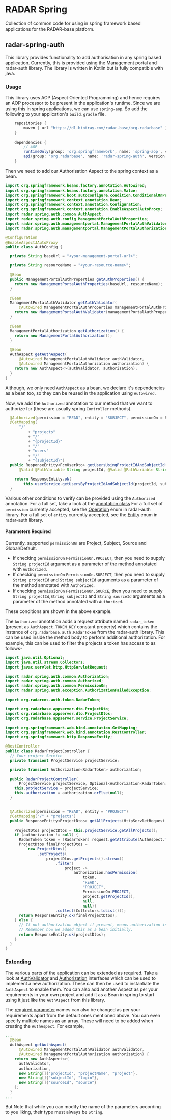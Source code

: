 # RADAR Spring

Collection of common code for using in spring framework based applications for the RADAR-base platform.


## radar-spring-auth

This library provides functionality to add authorisation in any spring based application. Currently, this is provided using the Management portal and radar-auth library.
The library is written in Kotlin but is fully compatible with java.

### Usage
This library uses AOP (Aspect Oriented Programming) and hence requires an AOP processor to be present in the application's runtime.
Since we are using this in spring applications, we can use `spring-aop`. So add the following to your application's `build.gradle` file.

```groovy
    repositories {
        maven { url "https://dl.bintray.com/radar-base/org.radarbase" }
    }
    
    dependencies {
        // AOP
        runtimeOnly(group: 'org.springframework', name: 'spring-aop', version: '5.2.4.RELEASE')
        api(group: 'org.radarbase', name: 'radar-spring-auth', version: '1.0.0')
    }
```

Then we need to add our Authorisation Aspect to the spring context as a bean.

```java
import org.springframework.beans.factory.annotation.Autowired;
import org.springframework.beans.factory.annotation.Value;
import org.springframework.boot.autoconfigure.condition.ConditionalOnProperty;
import org.springframework.context.annotation.Bean;
import org.springframework.context.annotation.Configuration;
import org.springframework.context.annotation.EnableAspectJAutoProxy;
import radar.spring.auth.common.AuthAspect;
import radar.spring.auth.config.ManagementPortalAuthProperties;
import radar.spring.auth.managementportal.ManagementPortalAuthValidator;
import radar.spring.auth.managementportal.ManagementPortalAuthorization;

@Configuration
@EnableAspectJAutoProxy
public class AuthConfig {

  private String baseUrl = "<your-management-portal-url>";

  private String resourceName = "<your-resource-name>";

  @Bean
  public ManagementPortalAuthProperties getAuthProperties() {
    return new ManagementPortalAuthProperties(baseUrl, resourceName);
  }

  @Bean
  ManagementPortalAuthValidator getAuthValidator(
      @Autowired ManagementPortalAuthProperties managementPortalAuthProperties) {
    return new ManagementPortalAuthValidator(managementPortalAuthProperties);
  }

  @Bean
  ManagementPortalAuthorization getAuthorization() {
    return new ManagementPortalAuthorization();
  }

  @Bean
  AuthAspect getAuthAspect(
      @Autowired ManagementPortalAuthValidator authValidator,
      @Autowired ManagementPortalAuthorization authorization) {
    return new AuthAspect<>(authValidator, authorization);
  }
}
```

Although, we only need `AuthAspect` as a bean, we declare it's dependencies as a bean too, so they can be reused in the application using `Autowired`.

Now, we add the `Authorized` annotation to our method that we want to authorize for (these are usually spring `Controller` methods).

```java
  @Authorized(permission = "READ", entity = "SUBJECT", permissionOn = PermissionOn.SUBJECT)
  @GetMapping(
      "/"
          + "projects"
          + "/"
          + "{projectId}"
          + "/"
          + "users"
          + "/"
          + "{subjectId}")
  public ResponseEntity<FcmUserDto> getUsersUsingProjectIdAndSubjectId(
      @Valid @PathVariable String projectId, @Valid @PathVariable String subjectId) {

    return ResponseEntity.ok(
        this.userService.getUsersByProjectIdAndSubjectId(projectId, subjectId));
  }
```

Various other conditions to verify can be provided using the `Authorized` annotation. For a full set, take a look at the [annotation class](./radar-spring-auth/src/main/kotlin/radar/spring/auth/common/Authorization.kt)
For a full set of `permission` currently accepted, see the [Operation](https://github.com/RADAR-base/ManagementPortal/blob/f104a91c3816d212c1611cb2e54c6201bc6ffa48/radar-auth/src/main/java/org/radarcns/auth/authorization/Permission.java#L37) enum in radar-auth library.
For a full set of `entity` currently accepted, see the [Entity](https://github.com/RADAR-base/ManagementPortal/blob/f104a91c3816d212c1611cb2e54c6201bc6ffa48/radar-auth/src/main/java/org/radarcns/auth/authorization/Permission.java#L20) enum in radar-auth library.

#### Parameters Required

Currently, supported `permissionOn` are Project, Subject, Source and Global/Default. 
* If checking `permissionOn` `PermissionOn.PROJECT`, then you need to supply `String projectId` argument as a parameter of the method annotated with `Authorized`.
* If checking `permissionOn` `PermissionOn.SUBJECT`, then you need to supply `String projectId` and `String subjectId` arguments as a parameter of the method annotated with `Authorized`.
* If checking `permissionOn` `PermissionOn.SOURCE`, then you need to supply `String projectId`,`String subjectId` and `String sourceId` arguments as a parameter of the method annotated with `Authorized`.

These conditions are shown in the above example.

The `Authorized` annotation adds a request attribute named `radar_token` (present as `AuthAspect.TOKEN_KEY` constant property) which contains the instance of `org.radarbase.auth.RadarToken` from the radar-auth library. This can be used inside the method body to perform additional authorization. For example, this can be used to filter the projects a token has access to as follows-

```java
import java.util.Optional;
import java.util.stream.Collectors;
import javax.servlet.http.HttpServletRequest;

import radar.spring.auth.common.Authorization;
import radar.spring.auth.common.Authorized;
import radar.spring.auth.common.PermissionOn;
import radar.spring.auth.exception.AuthorizationFailedException;

import org.radarcns.auth.token.RadarToken;

import org.radarbase.appserver.dto.ProjectDto;
import org.radarbase.appserver.dto.ProjectDtos;
import org.radarbase.appserver.service.ProjectService;

import org.springframework.web.bind.annotation.GetMapping;
import org.springframework.web.bind.annotation.RestController;
import org.springframework.http.ResponseEntity;

@RestController
public class RadarProjectController {
  // Your project Service
  private transient ProjectService projectService;

  private transient Authorization<RadarToken> authorization;

  public RadarProjectController(
      ProjectService projectService, Optional<Authorization<RadarToken>> authorization) {
    this.projectService = projectService;
    this.authorization = authorization.orElse(null);
  }


  @Authorized(permission = "READ", entity = "PROJECT")
  @GetMapping("/" + "projects")
  public ResponseEntity<ProjectDtos> getAllProjects(HttpServletRequest request) {

    ProjectDtos projectDtos = this.projectService.getAllProjects();
    if (authorization != null) {
      RadarToken token = (RadarToken) request.getAttribute(AuthAspect.TOKEN_KEY);
      ProjectDtos finalProjectDtos =
          new ProjectDtos()
              .setProjects(
                  projectDtos.getProjects().stream()
                      .filter(
                          project ->
                              authorization.hasPermission(
                                  token,
                                  "READ",
                                  "PROJECT",
                                  PermissionOn.PROJECT,
                                  project.getProjectId(),
                                  null,
                                  null))
                      .collect(Collectors.toList()));
      return ResponseEntity.ok(finalProjectDtos);
    } else {
      // If not authorization object if present, means authorization is disabled.
      // Remember how we added this as a bean initially.
      return ResponseEntity.ok(projectDtos);
    }
  }
}
```


### Extending

The various parts of the application can be extended as required. Take a look at [AuthValidator](./radar-spring-auth/src/main/kotlin/radar/spring/auth/common/AuthValidator.kt) and [Authorization](./radar-spring-auth/src/main/kotlin/radar/spring/auth/common/Authorization.kt) interfaces which can be used to implement a new authorization. These can then be used to instantiate the `AuthAspect` to enable them.
You can also add another Aspect as per your requirements in your own project and add it as a Bean in spring to start using it just like the `AuthAspect` from this library.


The [required parameter](#parameters-required) names can also be changed as per your requirements apart from the default ones mentioned above. You can even specify multiple names as an array. These will need to be added when creating the `AuthAspect`. For example,

```java
...
  @Bean
  AuthAspect getAuthAspect(
      @Autowired ManagementPortalAuthValidator authValidator,
      @Autowired ManagementPortalAuthorization authorization) {
    return new AuthAspect<>(
      authValidator,
      authorization, 
      new String[]{"projectId", "projectName", "project"},
      new String[]{"subjectId", "login"}, 
      new String[]{"sourceId", "source"}
    );
  }
...
```

But Note that while you can modify the name of the parameters according to you liking, their type must always be `String`.
